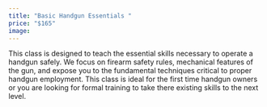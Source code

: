 ```yaml
---
title: "Basic Handgun Essentials "
price: "$165"
image:
---
```

This class is designed to teach the essential skills necessary to operate a handgun safely. We focus on firearm safety rules, mechanical features of the gun, and expose you to the fundamental techniques critical to proper handgun employment.  This class is ideal for the first time handgun owners or you are looking for formal training to take there existing skills to the next level.
<!--stackedit_data:
eyJoaXN0b3J5IjpbLTQ5MDk2NTM1MSwtMTExNjAwOTI3OSwtOD
Y4NTE3Mjc3XX0=
-->